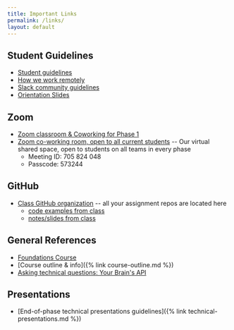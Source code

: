 ```yaml
---
title: Important Links
permalink: /links/
layout: default
---
```


## Student Guidelines

- [Student guidelines](https://github.com/momentumlearn/student-resources/blob/main/articles/student-guidelines.md)
- [How we work remotely](https://github.com/momentumlearn/student-resources/blob/master/articles/working-remotely.md)
- [Slack community guidelines](https://docs.google.com/document/d/1updvgMnO2xAAfP46oW__d3-nhv4hPodW7WvxKWX87JA/edit)
- [Orientation Slides]()

## Zoom

- [Zoom classroom & Coworking for Phase 1](https://us02web.zoom.us/j/86108158622?pwd=bkhTaDFvaXZ3RldLR2xrdSs3ZHFBQT09)
- [Zoom co-working room, open to all current students](https://us02web.zoom.us/j/705824048?pwd=Zk55dFpXa09jNGcvS2UramRNRkxyZz09) -- Our virtual shared space, open to students on all teams in every phase
  - Meeting ID: 705 824 048
  - Passcode: 573244

## GitHub

- [Class GitHub organization](https://github.com/momentum-team-7) -- all your assignment repos are located here
  - [code examples from class](https://github.com/momentum-team-7/examples)
  - [notes/slides from class](https://github.com/momentum-team-7/notes)

## General References

- [Foundations Course](https://foundations.momentumlearn.com/)
- [Course outline & info]({% link course-outline.md %})
- [Asking technical questions: Your Brain's API](https://www.youtube.com/watch?v=hY14Er6JX2s)

## Presentations

- [End-of-phase technical presentations guidelines]({% link technical-presentations.md %})
